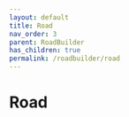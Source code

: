 ```yaml
---
layout: default
title: Road
nav_order: 3
parent: RoadBuilder
has_children: true
permalink: /roadbuilder/road
---
```


# Road